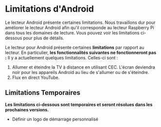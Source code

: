 # Limitations d'Android

Le lecteur Android présente certaines limitations. Nous travaillons dur pour améliorer le lecteur Android afin qu'il corresponde au lecteur Raspberry Pi dans tous les domaines de lecture. Vous pouvez voir les limitations ci-dessous pour plus de détails.

Le lecteur pour Android présente certaines **limitations** par rapport au lecteur. En particulier, **les fonctionnalités suivantes ne fonctionneront pas :**
Il y a actuellement quelques limitations. Celles-ci sont :
1. Allumer et éteindre la TV à distance en utilisant CEC. L'écran deviendra noir pour les appareils Android au lieu de s'allumer ou de s'éteindre.
2. Flux en direct YouTube.

## Limitations Temporaires
**Les limitations ci-dessous sont temporaires et seront résolues dans les prochaines versions.**
- Définir un logo de démarrage personnalisé
